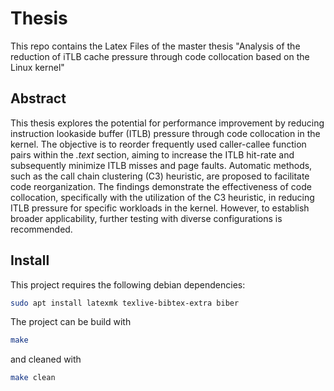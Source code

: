 # Thesis

This repo contains the Latex Files of the master thesis "Analysis
of the reduction of iTLB cache pressure through code
collocation based on the Linux kernel"

## Abstract

This thesis explores the potential for performance improvement by reducing
instruction lookaside buffer (ITLB) pressure through code collocation in the
kernel. The objective is to reorder frequently used caller-callee function
pairs within the *.text* section, aiming to increase the ITLB hit-rate and
subsequently minimize ITLB misses and page faults. Automatic methods, such as
the call chain clustering (C3) heuristic, are proposed to facilitate code
reorganization. The findings demonstrate the effectiveness of code collocation,
specifically with the utilization of the C3 heuristic, in reducing ITLB
pressure for specific workloads in the kernel. However, to establish broader
applicability, further testing with diverse configurations is recommended.

## Install

This project requires the following debian dependencies:


```sh
sudo apt install latexmk texlive-bibtex-extra biber
```

The project can be build with

```sh
make
```

and cleaned with

```sh
make clean
```
